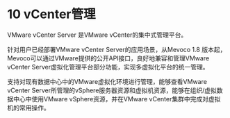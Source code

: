 # 10 vCenter管理

VMware vCenter Server 是VMware vCenter的集中式管理平台。

针对用户已经部署VMware vCenter Server的应用场景，从Mevoco 1.8 版本起，Mevoco可以通过VMware提供的公开API接口，良好地兼容和管理VMware vCenter Server虚拟化管理平台部分功能，实现多虚拟化平台的统一管理。

支持对现有数据中心中的VMware虚拟化环境进行管理，能够查看VMware vCenter Server所管理的vSphere服务器资源和虚拟机资源，能够在组织/虚拟数据中心中使用VMware vSphere资源，并在VMware vCenter集群中完成对虚拟机的常用操作。


